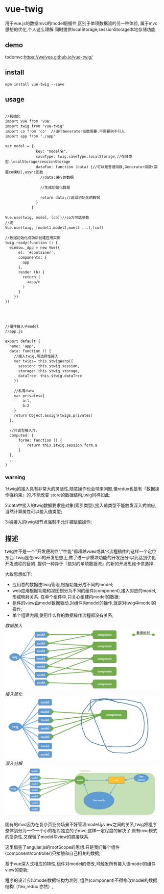 # vue-twig
用于vue.js的数据mvc的model层插件,区别于单项数据流的另一种体验,
属于mvc思想的优化,个人这么理解
同时提供localStorage,sessionStorage本地存储功能

## demo
todomvc:https://weivea.github.io/vue-twig/

## install

```
npm install vue-twig --save
```

## usage


```

//初始化
import Vue from 'vue'
import twig from 'vue-twig'
import co from 'co'  //运行Generator函数需要,不需要则不引入
import app from './app'

var model = {
              key: "model名",
              saveType: twig.saveType.localStorage,//存储类型.localStorage/sessionStorage
              dataFun: function (data) {//可以是普通函数,Generator函数(需要co模块),async函数
                //data:缓存的数据

                //生成初始化数据

                return data;//返回初始化的数据
              }
            }

Vue.use(twig, model, [co])//co为可选参数
//或
Vue.use(twig, [model1,model2,moel3 ...],[co])

//数据初始化成功后创建应用实例
twig.ready(function () {
  window._App = new Vue({
      el: '#container',
      components: {
        app
      },
      render (h) {
        return (
          <app/>
        )
      }
    })
})




//组件接入子model
//app.js

export default {
  name: 'app',
  data: function () {
    //接入twig,可选择性接入
    var twigs= this.$twigWarp({
      session: this.$twig.session,
      storage: this.$twig.storage,
      dataTree: this.$twig.dataTree
    })

    //私有data
    var privates={
        a:1,
        b:2
    }
    return Object.assign(twigs,privates)
  },

  //只读型接入介，
  computed: {
      formA: function () {
          return this.$twig.session.form.a
      }
  },
  ...
}

```

### warning

1:twig的接入具有非常大的灵活性,随意操作也会带来问题,像redux也是有『数据操作强约束』的,不能改变
store的数据结构,twig同样如此;

2:data中接入的twig数据要求是对象(索引类型),接入值类型不能触发深入式响应,当然计算属性可以接入值类型;

3:被接入的twig根节点强制不允许被赋值操作;

## 描述

twig并不是一个"开发便利性","性能"都超越vuex或其它流程插件的这样一个定位东西.
twig是在mvc的开发思想上,做了进一步模块功能的开发细分:以此达到优化开发流程的目的.
提供一种异于『绝对的单项数据流』的新的开发思维卡供选择

大致思想如下:
+ 应用总的数据由twig管理,根据功能分成不同的model;
+ web应用根据功能和视图划分为不同的组件(component),接入对应的model,形成映射关系. 在单个组件中,只关心组建内model的数据;
+ 组件的view由model数据驱动,对组件内model的操作,就是对twig中model的操作;
+ 单个组建内部,使用什么样的数据操作流程都没有关系;

*数据接入*
![数据接入](./img/1.pic.jpg "数据接入")
*接入简化*
![接入简化](./img/3.pic.jpg "接入简化")
*深入分解*
![深入分解](./img/2.pic.jpg "深入分解")

固有的mvc因为在复杂页业务场景不好管理model与view之间的关系,twig将程序整体划分为一个一个小的相对独立的子mvc,这样一定程度的解决了
原有mvc模式的复杂性,又保留了model与view的直接联系.

这里借鉴了angular.js的rootScope的思想.只是我们每个组件(component/controller)只接触和自己相关的数据;

基于vue深入式相应的特性,组件对model的修改,可触发所有接入该model的组件view的更新;

程序的设计应以model数据结构为准则, 组件(component)不得修改model的数据结构（flex,redux 亦然）,

